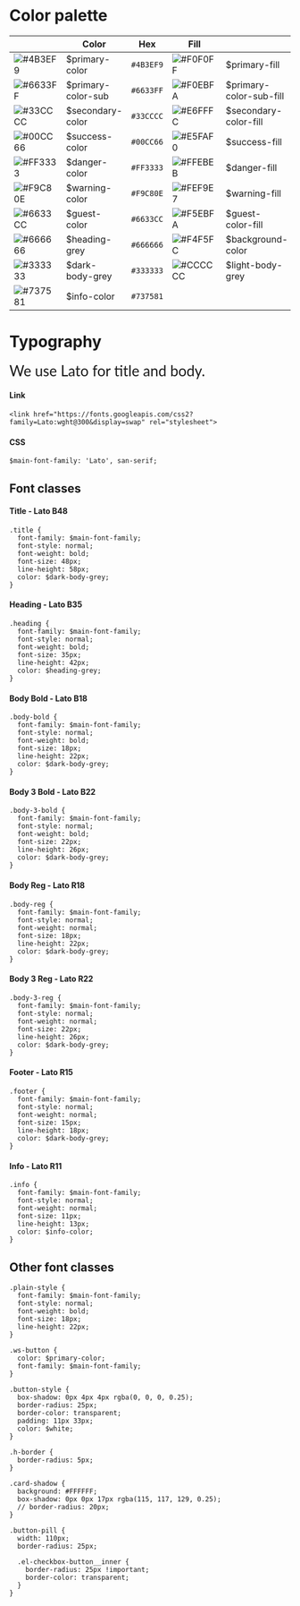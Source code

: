 # Color palette

|  | Color | Hex | Fill | | Hex |
|--|--|--|--|--|--|
| ![#4B3EF9](https://placehold.it/20/4B3EF9/000000?text=+) | $primary-color | `#4B3EF9` | ![#F0F0FF](https://placehold.it/20/F0F0FF/000000?text=+) | $primary-fill |`#F0F0FF`|
| ![#6633FF](https://placehold.it/20/6633FF/000000?text=+) | $primary-color-sub | `#6633FF` | ![#F0EBFA](https://placehold.it/20/F0EBFA/000000?text=+)  | $primary-color-sub-fill |`#F0EBFA` |
| ![#33CCCC](https://placehold.it/20/33CCCC/000000?text=+) | $secondary-color | `#33CCCC` | ![#E6FFFC](https://placehold.it/20/E6FFFC/000000?text=+) | $secondary-color-fill |`#E6FFFC` | 
![#00CC66](https://placehold.it/20/00CC66/000000?text=+) | $success-color | `#00CC66` | ![#E5FAF0](https://placehold.it/20/E5FAF0/000000?text=+) | $success-fill | `#E5FAF0` | 
![#FF3333](https://placehold.it/20/FF3333/000000?text=+) | $danger-color| `#FF3333` | ![#FFEBEB](https://placehold.it/20/FFEBEB/000000?text=+) | $danger-fill | `#FFEBEB` |
![#F9C80E](https://placehold.it/20/F9C80E/000000?text=+) | $warning-color| `#F9C80E` | ![#FEF9E7](https://placehold.it/20/FEF9E7/000000?text=+) | $warning-fill | `#FEF9E7` |
![#6633CC](https://placehold.it/20/6633CC/000000?text=+) | $guest-color| `#6633CC` | ![#F5EBFA](https://placehold.it/20/F5EBFA/000000?text=+) | $guest-color-fill | `#F5EBFA` |
![#666666](https://placehold.it/20/666666/000000?text=+) | $heading-grey| `#666666` | ![#F4F5FC](https://placehold.it/20/F4F5FC/000000?text=+) | $background-color | `#F4F5FC` |
![#333333](https://placehold.it/20/333333/000000?text=+) | $dark-body-grey| `#333333` | ![#CCCCCC](https://placehold.it/20/CCCCCC/000000?text=+) | $light-body-grey | `#CCCCCC` |
![#737581](https://placehold.it/20/737581/000000?text=+) | $info-color | `#737581` | 


# Typography

<link href="https://fonts.googleapis.com/css2?family=Lato:wght@300&display=swap" rel="stylesheet">
<link href="https://fonts.googleapis.com/css2?family=Inconsolata&display=swap" rel="stylesheet">


<span style="font-family:Lato; font-size:26px; font-weight:400;">We use Lato for title and body.</span>

#### Link

```
<link href="https://fonts.googleapis.com/css2?family=Lato:wght@300&display=swap" rel="stylesheet">
```

#### CSS

```
$main-font-family: 'Lato', san-serif;
```

## Font classes

#### Title - Lato B48
```
.title {
  font-family: $main-font-family;
  font-style: normal;
  font-weight: bold;
  font-size: 48px;
  line-height: 58px;
  color: $dark-body-grey;
}
```


####  Heading - Lato B35
```
.heading {
  font-family: $main-font-family;
  font-style: normal;
  font-weight: bold;
  font-size: 35px;
  line-height: 42px;
  color: $heading-grey;
}
```

#### Body Bold - Lato B18
```
.body-bold {
  font-family: $main-font-family;
  font-style: normal;
  font-weight: bold;
  font-size: 18px;
  line-height: 22px;
  color: $dark-body-grey;
}
```

#### Body 3 Bold - Lato B22
```
.body-3-bold {
  font-family: $main-font-family;
  font-style: normal;
  font-weight: bold;
  font-size: 22px;
  line-height: 26px;
  color: $dark-body-grey;
}
```
#### Body Reg - Lato R18
```
.body-reg {
  font-family: $main-font-family;
  font-style: normal;
  font-weight: normal;
  font-size: 18px;
  line-height: 22px;
  color: $dark-body-grey;
}
```
#### Body 3 Reg - Lato R22
```
.body-3-reg {
  font-family: $main-font-family;
  font-style: normal;
  font-weight: normal;
  font-size: 22px;
  line-height: 26px;
  color: $dark-body-grey;
}
```
#### Footer - Lato R15
```
.footer {
  font-family: $main-font-family;
  font-style: normal;
  font-weight: normal;
  font-size: 15px;
  line-height: 18px;
  color: $dark-body-grey;
}
```

#### Info - Lato R11
```
.info {
  font-family: $main-font-family;
  font-style: normal;
  font-weight: normal;
  font-size: 11px;
  line-height: 13px;
  color: $info-color;
}
```

## Other font classes
```
.plain-style {
  font-family: $main-font-family;
  font-style: normal;
  font-weight: bold;
  font-size: 18px;
  line-height: 22px;
}
```
```
.ws-button {
  color: $primary-color;
  font-family: $main-font-family;
}
```
```
.button-style {
  box-shadow: 0px 4px 4px rgba(0, 0, 0, 0.25);
  border-radius: 25px;
  border-color: transparent;
  padding: 11px 33px;
  color: $white;
}
```
```
.h-border {
  border-radius: 5px;
}
```
```
.card-shadow {
  background: #FFFFFF;
  box-shadow: 0px 0px 17px rgba(115, 117, 129, 0.25);
  // border-radius: 20px;
}
```
```
.button-pill {
  width: 110px;
  border-radius: 25px;

  .el-checkbox-button__inner {
    border-radius: 25px !important;
    border-color: transparent;
  }
}
```
